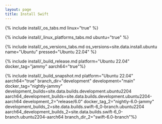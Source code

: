 ```yaml
---
layout: page
title: Install Swift
---
```


{% include install/_os_tabs.md linux="true" %}

{% include install/_linux_platforms_tabs.md ubuntu="true" %}

{% include install/_os_versions_tabs.md os_versions=site.data.install.ubuntu  name="Ubuntu" pressed="Ubuntu 22.04" %}

{% include install/_build_release.md platform="Ubuntu 22.04" docker_tag="jammy" aarch64="true"%}

{% include install/_build_snapshot.md platform="Ubuntu 22.04"
aarch64="true"
branch_dir="development" 
development="main" 
docker_tag="nightly-jammy" 
development_builds=site.data.builds.development.ubuntu2204 
aarch64_development_builds=site.data.builds.development.ubuntu2204-aarch64
development_2="release/6.0" 
docker_tag_2="nightly-6.0-jammy" 
development_builds_2=site.data.builds.swift-6_0-branch.ubuntu2204 aarch64_development_builds_2=site.data.builds.swift-6_0-branch.ubuntu2204-aarch64 
branch_dir_2="swift-6.0-branch"%}
